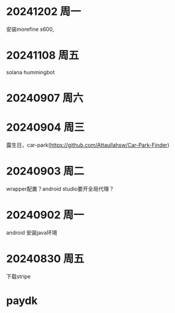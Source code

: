 # 20241202 周一
安装morefine s600,

# 20241108 周五
solana
hummingbot

# 20240907 周六

# 20240904 周三
露生日，car-park(https://github.com/Attaullahsw/Car-Park-Finder)

# 20240903 周二
wrapper配置？android studio要开全局代理？
# 20240902 周一
android 安装java环境 

# 20240830 周五
下载stripe

# paydk
